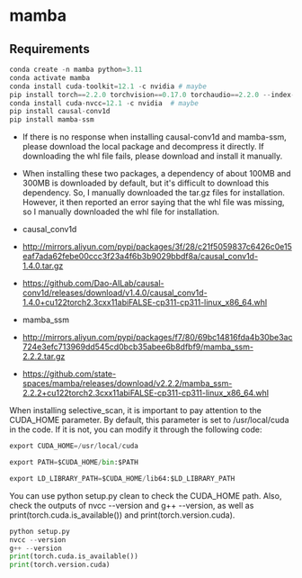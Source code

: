 # mamba
## Requirements

```python
conda create -n mamba python=3.11
conda activate mamba
conda install cuda-toolkit=12.1 -c nvidia # maybe
pip install torch==2.2.0 torchvision==0.17.0 torchaudio==2.2.0 --index-url https://download.pytorch.org/whl/cu121
conda install cuda-nvcc=12.1 -c nvidia  # maybe
pip install causal-conv1d
pip install mamba-ssm
```
- If there is no response when installing causal-conv1d and mamba-ssm, please download the local package and decompress it directly. If downloading the whl file fails, please download and install it manually.
- When installing these two packages, a dependency of about 100MB and 300MB is downloaded by default, but it's difficult to download this dependency. So, I manually downloaded the tar.gz files for installation. However, it then reported an error saying that the whl file was missing, so I manually downloaded the whl file for installation.


- causal_conv1d
- http://mirrors.aliyun.com/pypi/packages/3f/28/c21f5059837c6426c0e15eaf7ada62febe00ccc3f23a4f6b3b9029bbdf8a/causal_conv1d-1.4.0.tar.gz
- https://github.com/Dao-AILab/causal-conv1d/releases/download/v1.4.0/causal_conv1d-1.4.0+cu122torch2.3cxx11abiFALSE-cp311-cp311-linux_x86_64.whl
- mamba_ssm
- http://mirrors.aliyun.com/pypi/packages/f7/80/69bc14816fda4b30be3ac724e3efc713969dd545cd0bcb35abee6b8dfbf9/mamba_ssm-2.2.2.tar.gz
- https://github.com/state-spaces/mamba/releases/download/v2.2.2/mamba_ssm-2.2.2+cu122torch2.3cxx11abiFALSE-cp311-cp311-linux_x86_64.whl

When installing selective_scan, it is important to pay attention to the CUDA_HOME parameter. By default, this parameter is set to /usr/local/cuda in the code. If it is not, you can modify it through the following code:
```python
export CUDA_HOME=/usr/local/cuda

export PATH=$CUDA_HOME/bin:$PATH

export LD_LIBRARY_PATH=$CUDA_HOME/lib64:$LD_LIBRARY_PATH
```
You can use python setup.py clean to check the CUDA_HOME path. Also, check the outputs of nvcc --version and g++ --version, as well as print(torch.cuda.is_available()) and print(torch.version.cuda).
```python
python setup.py
nvcc --version
g++ --version
print(torch.cuda.is_available())
print(torch.version.cuda)
```
